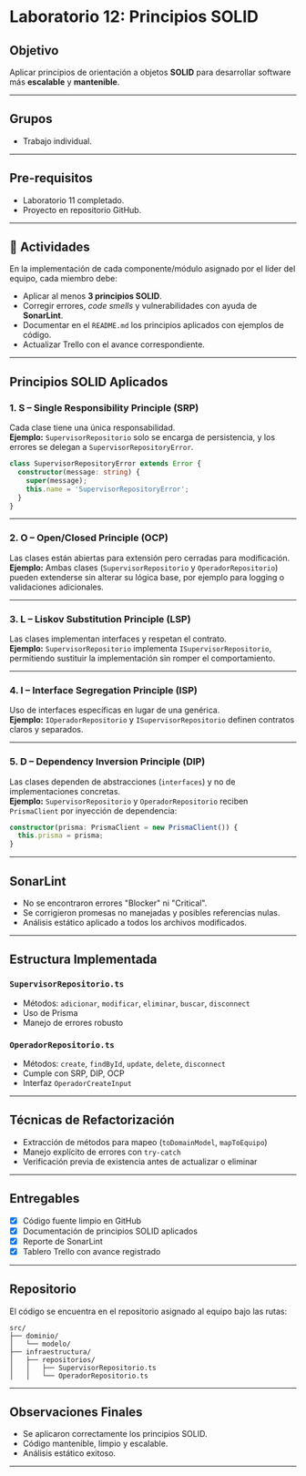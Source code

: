 
# Laboratorio 12: Principios SOLID

##  Objetivo

Aplicar principios de orientación a objetos **SOLID** para desarrollar software más **escalable** y **mantenible**.

---

##  Grupos

- Trabajo individual.

---

##  Pre-requisitos

- Laboratorio 11 completado.
- Proyecto en repositorio GitHub.

---

## 🔧 Actividades

En la implementación de cada componente/módulo asignado por el líder del equipo, cada miembro debe:

- Aplicar al menos **3 principios SOLID**.
- Corregir errores, *code smells* y vulnerabilidades con ayuda de **SonarLint**.
- Documentar en el `README.md` los principios aplicados con ejemplos de código.
- Actualizar Trello con el avance correspondiente.

---

##  Principios SOLID Aplicados

### 1. **S – Single Responsibility Principle (SRP)**

Cada clase tiene una única responsabilidad.  
**Ejemplo:** `SupervisorRepositorio` solo se encarga de persistencia, y los errores se delegan a `SupervisorRepositoryError`.

```ts
class SupervisorRepositoryError extends Error {
  constructor(message: string) {
    super(message);
    this.name = 'SupervisorRepositoryError';
  }
}
```

---

### 2. **O – Open/Closed Principle (OCP)**

Las clases están abiertas para extensión pero cerradas para modificación.  
**Ejemplo:** Ambas clases (`SupervisorRepositorio` y `OperadorRepositorio`) pueden extenderse sin alterar su lógica base, por ejemplo para logging o validaciones adicionales.

---

### 3. **L – Liskov Substitution Principle (LSP)**

Las clases implementan interfaces y respetan el contrato.  
**Ejemplo:** `SupervisorRepositorio` implementa `ISupervisorRepositorio`, permitiendo sustituir la implementación sin romper el comportamiento.

---

### 4. **I – Interface Segregation Principle (ISP)**

Uso de interfaces específicas en lugar de una genérica.  
**Ejemplo:** `IOperadorRepositorio` y `ISupervisorRepositorio` definen contratos claros y separados.

---

### 5. **D – Dependency Inversion Principle (DIP)**

Las clases dependen de abstracciones (`interfaces`) y no de implementaciones concretas.  
**Ejemplo:** `SupervisorRepositorio` y `OperadorRepositorio` reciben `PrismaClient` por inyección de dependencia:

```ts
constructor(prisma: PrismaClient = new PrismaClient()) {
  this.prisma = prisma;
}
```

---

##  SonarLint

-  No se encontraron errores "Blocker" ni "Critical".
- Se corrigieron promesas no manejadas y posibles referencias nulas.
- Análisis estático aplicado a todos los archivos modificados.

---

##  Estructura Implementada

### `SupervisorRepositorio.ts`

- Métodos: `adicionar`, `modificar`, `eliminar`, `buscar`, `disconnect`
- Uso de Prisma
- Manejo de errores robusto

### `OperadorRepositorio.ts`

- Métodos: `create`, `findById`, `update`, `delete`, `disconnect`
- Cumple con SRP, DIP, OCP
- Interfaz `OperadorCreateInput`

---

##  Técnicas de Refactorización

- Extracción de métodos para mapeo (`toDomainModel`, `mapToEquipo`)
- Manejo explícito de errores con `try-catch`
- Verificación previa de existencia antes de actualizar o eliminar

---

##  Entregables

- [x] Código fuente limpio en GitHub
- [x] Documentación de principios SOLID aplicados
- [x] Reporte de SonarLint
- [x] Tablero Trello con avance registrado

---

##  Repositorio

El código se encuentra en el repositorio asignado al equipo bajo las rutas:

```
src/
├── dominio/
│   └── modelo/
├── infraestructura/
│   ├── repositorios/
│   │   ├── SupervisorRepositorio.ts
│   │   └── OperadorRepositorio.ts
```

---

##  Observaciones Finales

- Se aplicaron correctamente los principios SOLID.
- Código mantenible, limpio y escalable.
- Análisis estático exitoso.

---
